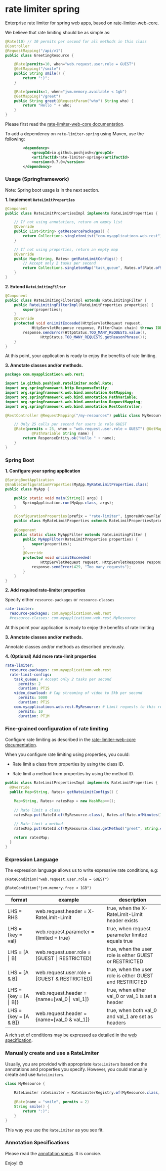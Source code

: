 # rate limiter spring

Enterprise rate limiter for spring web apps, based on 
[rate-limiter-web-core](https://github.com/poshjosh/rate-limiter-web-core).

We believe that rate limiting should be as simple as:

```java
@Rate(10) // 10 permits per second for all methods in this class
@Controller
@RequestMapping("/api/v1")
public class GreetingResource {

    @Rate(permits=10, when="web.request.user.role = GUEST")
    @GetMapping("/smile")
    public String smile() {
        return ":)";
    }

    @Rate(permits=1, when="jvm.memory.available < 1gb")
    @GetMapping("/greet")
    public String greet(@RequestParam("who") String who) {
        return "Hello " + who;
    }
}
```

Please first read the [rate-limiter-web-core documentation](https://github.com/poshjosh/rate-limiter-web-core).

To add a dependency on `rate-limiter-spring` using Maven, use the following:

```xml
        <dependency>
            <groupId>io.github.poshjosh</groupId>
            <artifactId>rate-limiter-spring</artifactId>
            <version>0.7.0</version> 
        </dependency>
```

### Usage (Springframework)

Note: Spring boot usage is in the next section.

__1. Implement `RateLimitProperties`__

```java
@Component
public class RateLimitPropertiesImpl implements RateLimitProperties {

    // If not using annotations, return an empty list
    @Override 
    public List<String> getResourcePackages() {
        return Collections.singletonList("com.myapplicatioon.web.rest");
    }

    // If not using properties, return an empty map
    @Override 
    public Map<String, Rates> getRateLimitConfigs() {
        // Accept only 2 tasks per second
        return Collections.singletonMap("task_queue", Rates.of(Rate.ofSeconds(2)));
    }
}
```

__2. Extend `RateLimitingFilter`__

```java
@Component 
public class RateLimitingFilterImpl extends RateLimitingFilter {
    public RateLimitingFilterImpl(RateLimitProperties properties) {
        super(properties);
    }
    @Override 
    protected void onLimitExceeded(HttpServletRequest request,
            HttpServletResponse response, FilterChain chain) throws IOException {
        response.sendError(HttpStatus.TOO_MANY_REQUESTS.value(),
                HttpStatus.TOO_MANY_REQUESTS.getReasonPhrase());
    }
}
```

At this point, your application is ready to enjoy the benefits of rate limiting.

__3. Annotate classes and/or methods.__

```java
package com.myapplicatioon.web.rest;

import io.github.poshjosh.ratelimiter.model.Rate;
import org.springframework.http.ResponseEntity;
import org.springframework.web.bind.annotation.GetMapping;
import org.springframework.web.bind.annotation.PathVariable;
import org.springframework.web.bind.annotation.RequestMapping;
import org.springframework.web.bind.annotation.RestController;

@RestController @RequestMapping("/my-resources") public class MyResource {

    // Only 25 calls per second for users in role GUEST
    @Rate(permits = 25, when = "web.request.user.role = GUEST") @GetMapping("/greet/{name}") public ResponseEntity<String> greet(
            @PathVariable String name) {
        return ResponseEntity.ok("Hello " + name);
    }
}
```

### Spring Boot

__1. Configure your spring application__

```java
@SpringBootApplication
@EnableConfigurationProperties(MyApp.MyRateLimitProperties.class)
public class MyApp {

    public static void main(String[] args) {
        SpringApplication.run(MyApp.class, args);
    }

    @ConfigurationProperties(prefix = "rate-limiter", ignoreUnknownFields = false)
    public class MyRateLimitProperties extends RateLimitPropertiesSpring { }
    
    @Component 
    public static class MyAppFilter extends RateLimitingFilter {
        public MyAppFilter(RateLimitProperties properties) {
            super(properties);
        }
        @Override 
        protected void onLimitExceeded(
                HttpServletRequest request, HttpServletResponse response, FilterChain chain) {
            response.sendError(429, "Too many requests");
        }
    }
}
```

__2. Add required rate-limiter properties__

Specify either `resource-packages` or `resource-classes`

```yaml
rate-limiter:
  resource-packages: com.myapplicatioon.web.rest
  #resource-classes: com.myapplicatioon.web.rest.MyResource
```

At this point your application is ready to enjoy the benefits of rate limiting

__3. Annotate classes and/or methods.__

Annotate classes and/or methods as described previously.

__4. (Optional) Add more rate-limit properties__

```yaml
rate-limiter:
  resource-packages: com.myapplicatioon.web.rest
  rate-limit-configs:
    task_queue: # Accept only 2 tasks per second 
      permits: 2
      duration: PT1S
    video_download: # Cap streaming of video to 5kb per second
      permits: 5000
      duration: PT1S
    com.myapplicatioon.web.rest.MyResource: # Limit requests to this resource to 10 per minute
      permits: 10
      duration: PT1M 
```

### Fine-grained configuration of rate limiting

Configure rate limiting as described in the [rate-limiter-web-core documentation](https://github.com/poshjosh/rate-limiter-web-core).

When you configure rate limiting using properties, you could:

- Rate limit a class from properties by using the class ID.

- Rate limit a method from properties by using the method ID.

```java
public class RateLimitPropertiesImpl implements RateLimitProperties {
  @Override
  public Map<String, Rates> getRateLimitConfigs() {
    
    Map<String, Rates> ratesMap = new HashMap<>();
    
    // Rate limit a class
    ratesMap.put(RateId.of(MyResource.class), Rates.of(Rate.ofMinutes(10)));

    // Rate limit a method
    ratesMap.put(RateId.of(MyResource.class.getMethod("greet", String.class)), Rates.of(Rate.ofMinutes(10)));
    
    return ratesMap;
  }
}
```

### Expression Language

The expression language allows us to write expressive rate conditions, e.g:

`@RateCondition("web.request.user.role = GUEST")`

`@RateCondition("jvm.memory.free < 1GB")`

| format                      | example                                            | description                                             |
|-----------------------------|----------------------------------------------------|---------------------------------------------------------|
| LHS = RHS                   | web.request.header = X-RateLimit-Limit             | true, when the X-RateLimit-Limit header exists          |
| LHS = {key = val}           | web.request.parameter = {limited = true}           | true, when request parameter limited equals true        |
| LHS = [A &#9122; B]         | web.request.user.role = [GUEST &#9122; RESTRICTED] | true, when the user role is either GUEST or RESTRICTED  |
| LHS = [A & B]               | web.request.user.role = [GUEST & RESTRICTED]       | true, when the user role is either GUEST and RESTRICTED |
| LHS = {key = [A &#9122; B]} | web.request.header = {name=[val_0 &#9122; val_1]}  | true, when either val_0 or val_1 is set a header        |
| LHS = {key = [A & B]}       | web.request.header = {name=[val_0 & val_1]}        | true, when both val_0 and val_1 are set as headers      |

A rich set of conditions may be expressed as detailed in the
[web specification](https://github.com/poshjosh/rate-limiter-web-core/blob/master/docs/RATE-CONDITION-EXPRESSION-LANGUAGE.md).

### Manually create and use a RateLimiter

Usually, you are provided with appropriate `RateLimiter`s based on the annotations 
and properties you specify. However, you could manually create and use `RateLimiters`.

```java
class MyResource {
    
    RateLimiter rateLimiter = RateLimiterRegistry.of(MyResource.class, "smile");
    
    @Rate(name = "smile", permits = 2)
    String smile() {
        return ":)";
    }
}
```
This way you use the `RateLimiter` as you see fit.

### Annotation Specifications

Please read the [annotation specs](https://github.com/poshjosh/rate-limiter-annotation/blob/main/docs/ANNOTATION_SPECS.md). It is concise.

Enjoy! :wink:
